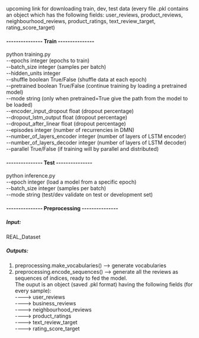 
upcoming link for downloading train, dev, test data (every file .pkl contains an object which has the following fields: user_reviews, product_reviews, neighbourhood_reviews, product_ratings, text_review_target, rating_score_target)

#### --------------- Train ---------------
python training.py   
--epochs integer (epochs to train)  
--batch_size integer (samples per batch)  
--hidden_units integer  
--shuffle boolean True/False (shuffle data at each epoch)  
--pretrained boolean True/False (continue training by loading a pretrained model)  
--mode string (only when pretrained=True give the path from the model to be loaded)  
--encoder_input_dropout float (dropout percentage)  
--dropout_lstm_output float (dropout percentage)  
--dropout_after_linear float (dropout percentage)  
--episodes integer (number of recurrencies in DMN)  
--number_of_layers_encoder integer (number of layers of LSTM encoder)  
--number_of_layers_decoder integer (number of layers of LSTM decoder)  
--parallel True/False (if training will by parallel and distributed)  



    
#### --------------- Test ---------------
python inference.py  
--epoch integer (load a model from a specific epoch)  
--batch_size integer (samples per batch)  
--mode string (test/dev validate on test or development set)  

#### --------------- Preprocessing ---------------
##### Input:
REAL_Dataset
##### Outputs:
1. preprocessing.make_vocabularies() --> generate vocabularies
2. preprocessing.encode_sequences() --> generate all the reviews as sequences of indices, ready to fed the model.  
The ouput is an object (saved .pkl format) having the following fields (for every sample):  
----> user_reviews  
----> business_reviews  
----> neighbourhood_reviews  
----> product_ratings  
----> text_review_target  
----> rating_score_target  
